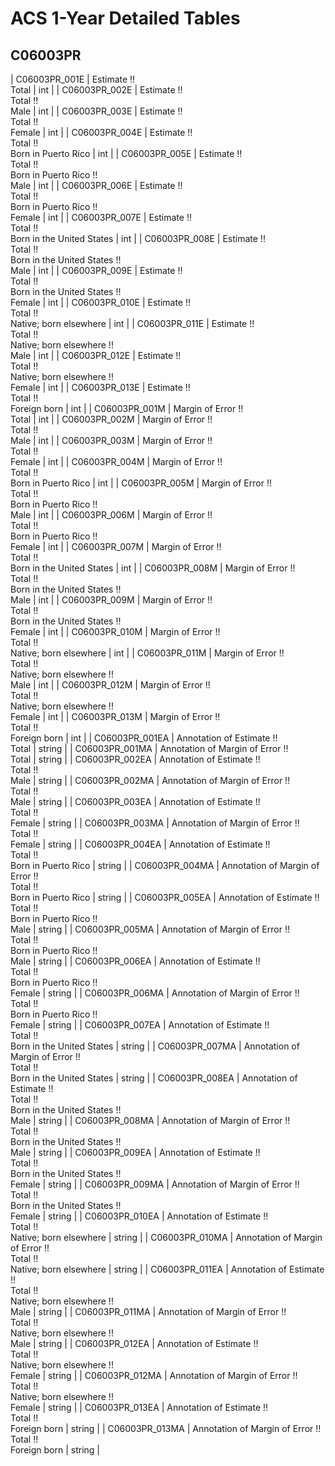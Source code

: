 # ACS 1-Year Detailed Tables

## C06003PR

| C06003PR_001E | Estimate !!<br>Total | int |
| C06003PR_002E | Estimate !!<br>Total !!<br>Male | int |
| C06003PR_003E | Estimate !!<br>Total !!<br>Female | int |
| C06003PR_004E | Estimate !!<br>Total !!<br>Born in Puerto Rico | int |
| C06003PR_005E | Estimate !!<br>Total !!<br>Born in Puerto Rico !!<br>Male | int |
| C06003PR_006E | Estimate !!<br>Total !!<br>Born in Puerto Rico !!<br>Female | int |
| C06003PR_007E | Estimate !!<br>Total !!<br>Born in the United States | int |
| C06003PR_008E | Estimate !!<br>Total !!<br>Born in the United States !!<br>Male | int |
| C06003PR_009E | Estimate !!<br>Total !!<br>Born in the United States !!<br>Female | int |
| C06003PR_010E | Estimate !!<br>Total !!<br>Native; born elsewhere | int |
| C06003PR_011E | Estimate !!<br>Total !!<br>Native; born elsewhere !!<br>Male | int |
| C06003PR_012E | Estimate !!<br>Total !!<br>Native; born elsewhere !!<br>Female | int |
| C06003PR_013E | Estimate !!<br>Total !!<br>Foreign born | int |
| C06003PR_001M | Margin of Error !!<br>Total | int |
| C06003PR_002M | Margin of Error !!<br>Total !!<br>Male | int |
| C06003PR_003M | Margin of Error !!<br>Total !!<br>Female | int |
| C06003PR_004M | Margin of Error !!<br>Total !!<br>Born in Puerto Rico | int |
| C06003PR_005M | Margin of Error !!<br>Total !!<br>Born in Puerto Rico !!<br>Male | int |
| C06003PR_006M | Margin of Error !!<br>Total !!<br>Born in Puerto Rico !!<br>Female | int |
| C06003PR_007M | Margin of Error !!<br>Total !!<br>Born in the United States | int |
| C06003PR_008M | Margin of Error !!<br>Total !!<br>Born in the United States !!<br>Male | int |
| C06003PR_009M | Margin of Error !!<br>Total !!<br>Born in the United States !!<br>Female | int |
| C06003PR_010M | Margin of Error !!<br>Total !!<br>Native; born elsewhere | int |
| C06003PR_011M | Margin of Error !!<br>Total !!<br>Native; born elsewhere !!<br>Male | int |
| C06003PR_012M | Margin of Error !!<br>Total !!<br>Native; born elsewhere !!<br>Female | int |
| C06003PR_013M | Margin of Error !!<br>Total !!<br>Foreign born | int |
| C06003PR_001EA | Annotation of Estimate !!<br>Total | string |
| C06003PR_001MA | Annotation of Margin of Error !!<br>Total | string |
| C06003PR_002EA | Annotation of Estimate !!<br>Total !!<br>Male | string |
| C06003PR_002MA | Annotation of Margin of Error !!<br>Total !!<br>Male | string |
| C06003PR_003EA | Annotation of Estimate !!<br>Total !!<br>Female | string |
| C06003PR_003MA | Annotation of Margin of Error !!<br>Total !!<br>Female | string |
| C06003PR_004EA | Annotation of Estimate !!<br>Total !!<br>Born in Puerto Rico | string |
| C06003PR_004MA | Annotation of Margin of Error !!<br>Total !!<br>Born in Puerto Rico | string |
| C06003PR_005EA | Annotation of Estimate !!<br>Total !!<br>Born in Puerto Rico !!<br>Male | string |
| C06003PR_005MA | Annotation of Margin of Error !!<br>Total !!<br>Born in Puerto Rico !!<br>Male | string |
| C06003PR_006EA | Annotation of Estimate !!<br>Total !!<br>Born in Puerto Rico !!<br>Female | string |
| C06003PR_006MA | Annotation of Margin of Error !!<br>Total !!<br>Born in Puerto Rico !!<br>Female | string |
| C06003PR_007EA | Annotation of Estimate !!<br>Total !!<br>Born in the United States | string |
| C06003PR_007MA | Annotation of Margin of Error !!<br>Total !!<br>Born in the United States | string |
| C06003PR_008EA | Annotation of Estimate !!<br>Total !!<br>Born in the United States !!<br>Male | string |
| C06003PR_008MA | Annotation of Margin of Error !!<br>Total !!<br>Born in the United States !!<br>Male | string |
| C06003PR_009EA | Annotation of Estimate !!<br>Total !!<br>Born in the United States !!<br>Female | string |
| C06003PR_009MA | Annotation of Margin of Error !!<br>Total !!<br>Born in the United States !!<br>Female | string |
| C06003PR_010EA | Annotation of Estimate !!<br>Total !!<br>Native; born elsewhere | string |
| C06003PR_010MA | Annotation of Margin of Error !!<br>Total !!<br>Native; born elsewhere | string |
| C06003PR_011EA | Annotation of Estimate !!<br>Total !!<br>Native; born elsewhere !!<br>Male | string |
| C06003PR_011MA | Annotation of Margin of Error !!<br>Total !!<br>Native; born elsewhere !!<br>Male | string |
| C06003PR_012EA | Annotation of Estimate !!<br>Total !!<br>Native; born elsewhere !!<br>Female | string |
| C06003PR_012MA | Annotation of Margin of Error !!<br>Total !!<br>Native; born elsewhere !!<br>Female | string |
| C06003PR_013EA | Annotation of Estimate !!<br>Total !!<br>Foreign born | string |
| C06003PR_013MA | Annotation of Margin of Error !!<br>Total !!<br>Foreign born | string |


